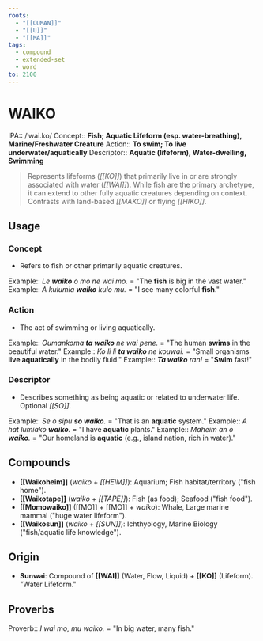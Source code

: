 ```yaml
---
roots:
  - "[[OUMAN]]"
  - "[[U]]"
  - "[[MA]]"
tags:
  - compound
  - extended-set
  - word
to: 2100
---
```


# WAIKO

IPA::				/ˈwai.ko/
Concept::		**Fish; Aquatic Lifeform (esp. water-breathing), Marine/Freshwater Creature**
Action::		**To swim; To live underwater/aquatically**
Descriptor::	**Aquatic (lifeform), Water-dwelling, Swimming**

> Represents lifeforms (*[[KO]]*) that primarily live in or are strongly associated with water (*[[WAI]]*). While fish are the primary archetype, it can extend to other fully aquatic creatures depending on context. Contrasts with land-based *[[MAKO]]* or flying *[[HIKO]]*.

## Usage

### Concept
*   Refers to fish or other primarily aquatic creatures.

Example::   *Le **waiko** o mo ne wai mo.* = "The **fish** is big in the vast water."
Example::   *A kulumia **waiko** kulo mu.* = "I see many colorful **fish**."

### Action
*   The act of swimming or living aquatically. 

Example::   *Oumankoma **ta waiko** ne wai pene.* = "The human **swims** in the beautiful water."
Example::   *Ko li li **ta waiko** ne kouwai.* = "Small organisms **live aquatically** in the bodily fluid."
Example::   ***Ta waiko** ran!* = "**Swim** fast!"

### Descriptor
*   Describes something as being aquatic or related to underwater life. Optional *[[SO]]*.

Example::   *Se o sipu **so waiko**.* = "That is an **aquatic** system."
Example::   *A hat lumiako **waiko**.* = "I have **aquatic** plants."
Example::   *Maheim an o **waiko**.* = "Our homeland is **aquatic** (e.g., island nation, rich in water)."

## Compounds

*   **[[Waikoheim]]** (*waiko* + *[[HEIM]]*): Aquarium; Fish habitat/territory ("fish home").
*   **[[Waikotape]]** (*waiko* + *[[TAPE]]*): Fish (as food); Seafood ("fish food").
*   **[[Momowaiko]]** ([[MO]] + [[MO]] + *waiko*): Whale, Large marine mammal ("huge water lifeform").
*   **[[Waikosun]]** (*waiko* + *[[SUN]]*): Ichthyology, Marine Biology ("fish/aquatic life knowledge").

## Origin

*   **Sunwai**: Compound of **[[WAI]]** (Water, Flow, Liquid) + **[[KO]]** (Lifeform). "Water Lifeform."

## Proverbs

Proverb:: *I wai mo, mu waiko.* = "In big water, many fish."
